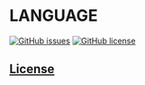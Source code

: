 # LANGUAGE 
[![GitHub issues](https://img.shields.io/github/issues/dunstontc/vscode-LANGUAGE-syntax.svg)](https://github.com/dunstontc/vscode-LANGUAGE-syntax/issues)
[![GitHub license](https://img.shields.io/badge/license-MIT-blue.svg)](https://github.com/dunstontc/vscode-LANGUAGE-syntax/blob/master/LICENSE) 


## [License](https://github.com/dunstontc/vscode-LANGUAGE-syntax/blob/master/LICENSE)

